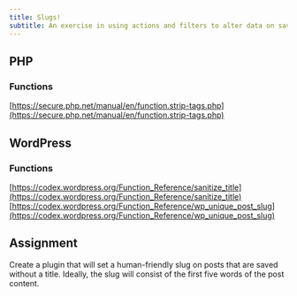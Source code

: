 ```yaml
---
title: Slugs!
subtitle: An exercise in using actions and filters to alter data on save.
---
```

## PHP

### Functions
[https://secure.php.net/manual/en/function.strip-tags.php](https://secure.php.net/manual/en/function.strip-tags.php)

## WordPress

### Functions
[https://codex.wordpress.org/Function_Reference/sanitize_title](https://codex.wordpress.org/Function_Reference/sanitize_title)
[https://codex.wordpress.org/Function_Reference/wp_unique_post_slug](https://codex.wordpress.org/Function_Reference/wp_unique_post_slug)

## Assignment
Create a plugin that will set a human-friendly slug on posts that are saved without a title. Ideally, the slug will consist of the first five words of the post content.
